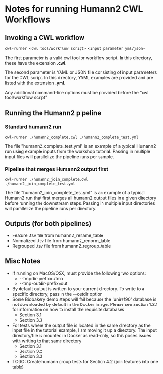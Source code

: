 # Notes for running Humann2 CWL Workflows

## Invoking a CWL workflow
```
cwl-runner <cwl tool/workflow script> <input parameter yml/json>
```
The first parameter is a valid cwl tool or workflow script.  In this directory, these have the extension __.cwl__.

The second parameter is YAML or JSON file consisting of input parameters for the CWL script.  In this directory, YAML examples are provided and are listed with the extension __.yml__.

Any additional command-line options must be provided before the "cwl tool/workflow script"

## Running the Humann2 pipeline
### Standard humann2 run
```
cwl-runner ./humann2_complete.cwl ./humann2_complete_test.yml
```

The file "humann2\_complete\_test.yml" is an example of a typical Humann2 run using example inputs from the workshop tutorial. Passing in multiple input files will parallelize the pipeline runs per sample.

### Pipeline that merges Humann2 output first
```
cwl-runner ./humann2_join_complete.cwl ./humann2_join_complete_test.yml
```

The file "humann2\_join\_complete\_test.yml" is an example of a typical Humann2 run that first merges all humann2 output files in a given directory before running the downstream steps. Passing in multiple input directories will parallelize the pipeline runs per directory.

## Outputs (for both pipelines)
* Feature .tsv file from humann2\_rename\_table
* Normalized .tsv file from humann2\_renorm\_table
* Regrouped .tsv file from humann2\_regroup\_table

## Misc Notes

* If running on MacOS/OSX, must provide the following two options:
  * --tmpdir-prefix=./tmp
  * --tmp-outdir-prefix=out
* By default output is written to your current directory.  To write to a specific directory, pass in the --outdir option
* Some Biobakery demo steps will fail because the 'uniref90' database is not downloaded by default in the Docker image.  Please see section 1.2.1 for information on how to install the requisite databases
  * Section 3.1
  * Section 3.3
* For tests where the output file is located in the same directory as the input file in the tutorial example, I am moving it up a directory.  The input directory/file is mounted in Docker as read-only, so this poses issues with writing to that same directory
  * Section 3.1
  * Section 3.2
  * Section 3.3
* TODO: Create humann group tests for Section 4.2 (join features into one table)
